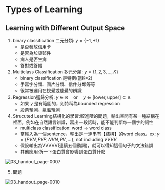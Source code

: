 # Types of Learning
## Learning with Different Output Space
1. binary classification 二元分類: $y = \lbrace -1, +1 \rbrace$ 
   - 是否發放信用卡
   - 是否為垃圾郵件
   - 病人是否生病
   - 答對或答錯
2. Multiclass Classification 多元分類: $y = \lbrace 1, 2, 3, \ldots , K \rbrace$
   - binary classification 是特例(當K=2)
   - 手寫字分類、圖片分類、信件分類等等
   - 很常被運用在視覺或聽覺的辨識
3. Regression迴歸分析: $y \in \mathbb{R} \quad \text{or} \quad y \in [\text{lower}, \text{upper}] \subseteq \mathbb{R}$
   - 如果 $y$ 是有範圍的，則特稱為bounded regression
   - 股票預測、氣溫預測
4. Strucuted Learning結構化的學習:較進階的問題，輸出空間有某一種結構在裡面。例如在自然語言辨識，寫出一段話時，能不能判斷每一個字的詞性
   - multiclass classification: word -> word class
   - 當輸入為一個sentence，輸出是一連串有【結構】的word class。ex: $y = \lbrace PVN, PVP, NVN, PV, \ldots\rbrace \text{, not including } VVVV$
   - 假設輸出為VVVVV(連續五個動詞)，就可以得知這個句子的文法錯誤
   - 其他應用:折一下蛋白質會影響到蛋白質什麼
  
![03_handout_page-0007](https://github.com/FionaYuY/Machine-Learning-Foundations-I/assets/151610467/113daf60-0dad-4f7b-a2c1-8a5bedea2bf8)

5. 問題

![03_handout_page-0010](https://github.com/FionaYuY/Machine-Learning-Foundations-I/assets/151610467/18a05b39-3247-4f62-b93f-693363c4e528)

